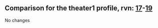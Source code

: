## Comparison for the theater1 profile, rvn: [17](https://github.com/PRO100KatYT/FortniteProfileRevisions/tree/main/profiles/theater1/17%20theater1.json)-[19](https://github.com/PRO100KatYT/FortniteProfileRevisions/tree/main/profiles/theater1/19%20theater1.json)

No changes
